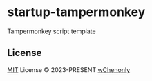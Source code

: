 # startup-tampermonkey

Tampermonkey script template

## License

[MIT](./LICENSE) License &copy; 2023-PRESENT [wChenonly](https://github.com/wChenonly)
